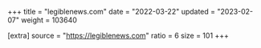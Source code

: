 +++
title = "legiblenews.com"
date = "2022-03-22"
updated = "2023-02-07"
weight = 103640

[extra]
source = "https://legiblenews.com"
ratio = 6
size = 101
+++
